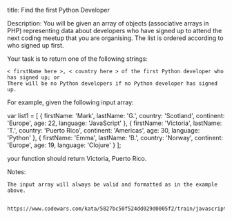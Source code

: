 title: Find the first Python Developer

Description: You will be given an array of objects (associative arrays in PHP) representing data about developers who have signed up to attend the next coding meetup that you are organising. The list is ordered according to who signed up first.

Your task is to return one of the following strings:

    < firstName here >, < country here > of the first Python developer who has signed up; or
    There will be no Python developers if no Python developer has signed up.

For example, given the following input array:

var list1 = [
{ firstName: 'Mark', lastName: 'G.', country: 'Scotland', continent: 'Europe', age: 22, language: 'JavaScript' },
{ firstName: 'Victoria', lastName: 'T.', country: 'Puerto Rico', continent: 'Americas', age: 30, language: 'Python' },
{ firstName: 'Emma', lastName: 'B.', country: 'Norway', continent: 'Europe', age: 19, language: 'Clojure' }
];

your function should return Victoria, Puerto Rico.

Notes:

    The input array will always be valid and formatted as in the example above.


    https://www.codewars.com/kata/5827bc50f524dd029d0005f2/train/javascript
